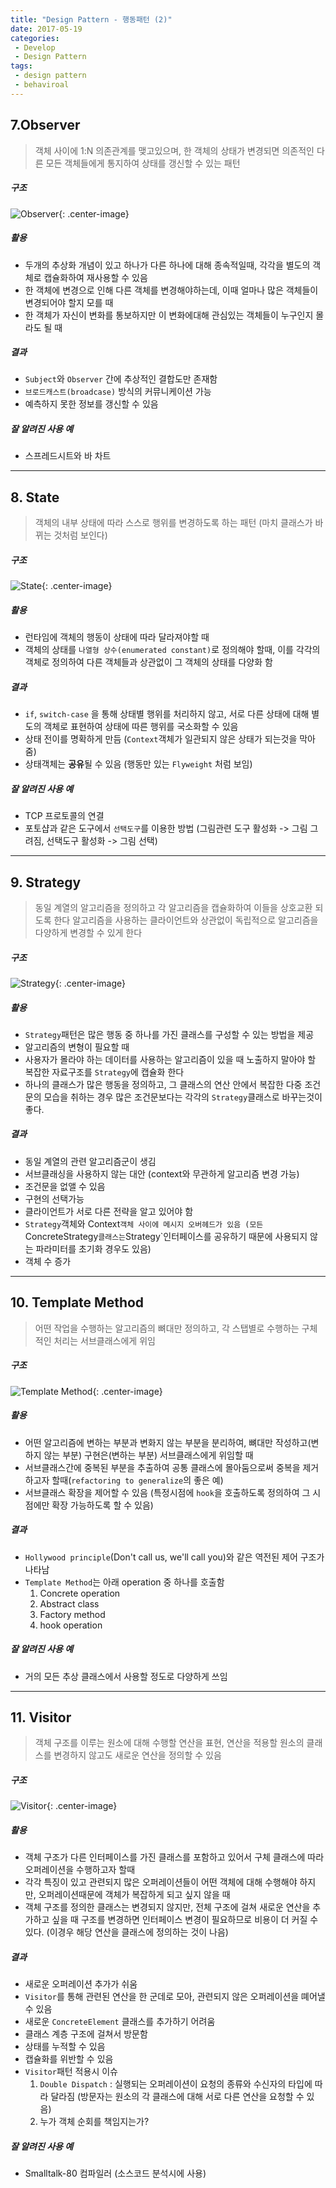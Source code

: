 ```yaml
---
title: "Design Pattern - 행동패턴 (2)"
date: 2017-05-19
categories:
 - Develop
 - Design Pattern
tags:
 - design pattern
 - behaviroal
---
```



## 7.Observer
> 객체 사이에 1:N 의존관계를 맺고있으며, 한 객체의 상태가 변경되면 의존적인 다른 모든 객체들에게 통지하여 상태를 갱신할 수 있는 패턴

##### 구조
![Observer](https://upload.wikimedia.org/wikipedia/commons/thumb/8/8d/Observer.svg/500px-Observer.svg.png){: .center-image}

##### 활용
- 두개의 추상화 개념이 있고 하나가 다른 하나에 대해 종속적일때, 각각을 별도의 객체로 캡슐화하여 재사용할 수 있음
- 한 객체에 변경으로 인해 다른 객체를 변경해야하는데, 이때 얼마나 많은 객체들이 변경되어야 할지 모를 때
- 한 객체가 자신이 변화를 통보하지만 이 변화에대해 관심있는 객체들이 누구인지 몰라도 될 때

##### 결과
- `Subject`와 `Observer` 간에 추상적인 결합도만 존재함
- `브로드캐스트(broadcase)` 방식의 커뮤니케이션 가능
- 예측하지 못한 정보를 갱신할 수 있음

##### 잘 알려진 사용 예
- 스프레드시트와 바 차트


---
## 8. State
> 객체의 내부 상태에 따라 스스로 행위를 변경하도록 하는 패턴 (마치 클래스가 바뀌는 것처럼 보인다)

##### 구조
![State](https://upload.wikimedia.org/wikipedia/commons/thumb/e/e8/State_Design_Pattern_UML_Class_Diagram.svg/400px-State_Design_Pattern_UML_Class_Diagram.svg.png){: .center-image}

##### 활용
- 런타임에 객체의 행동이 상태에 따라 달라져야할 때
- 객체의 상태를 `나열형 상수(enumerated constant)`로 정의해야 할때, 이를 각각의 객체로 정의하여 다른 객체들과 상관없이 그 객체의 상태를 다양화 함

##### 결과
- `if`, `switch-case` 을 통해 상태별 행위를 처리하지 않고, 서로 다른 상태에 대해 별도의 객체로 표현하여 상태에 따른 행위를 국소화할 수 있음
- 상태 전이를 명확하게 만듬 (`Context`객체가 일관되지 않은 상태가 되는것을 막아 줌)
- 상태객체는 **공유**될 수 있음 (행동만 있는 `Flyweight` 처럼 보임)

##### 잘 알려진 사용 예
- TCP 프로토콜의 연결
- 포토샵과 같은 도구에서 `선택도구`를 이용한 방법 (그림관련 도구 활성화 -> 그림 그려짐, 선택도구 활성화 -> 그림 선택)


---
## 9. Strategy
> 동일 계열의 알고리즘을 정의하고 각 알고리즘을 캡슐화하여 이들을 상호교환 되도록 한다
알고리즘을 사용하는 클라이언트와 상관없이 독립적으로 알고리즘을 다양하게 변경할 수 있게 한다

##### 구조
![Strategy](https://upload.wikimedia.org/wikipedia/commons/thumb/0/08/StrategyPatternClassDiagram.svg/600px-StrategyPatternClassDiagram.svg.png){: .center-image}

##### 활용
- `Strategy`패턴은 많은 행동 중 하나를 가진 클래스를 구성할 수 있는 방법을 제공
- 알고리즘의 변형이 필요할 때
- 사용자가 몰라야 하는 데이터를 사용하는 알고리즘이 있을 때 노출하지 말아야 할 복잡한 자료구조를 `Strategy`에 캡슐화 한다
- 하나의 클래스가 많은 행동을 정의하고, 그 클래스의 연산 안에서 복잡한 다중 조건문의 모습을 취하는 경우 많은 조건문보다는 각각의 `Strategy`클래스로 바꾸는것이 좋다.

##### 결과
- 동일 계열의 관련 알고리즘군이 생김
- 서브클래싱을 사용하지 않는 대안 (context와 무관하게 알고리즘 변경 가능)
- 조건문을 없앨 수 있음
- 구현의 선택가능
- 클라이언트가 서로 다른 전략을 알고 있어야 함
- `Strategy`객체와 Context` 객체 사이에 메시지 오버헤드가 있음 (모든 `ConcreteStrategy` 클래스는 `Strategy`인터페이스를 공유하기 때문에 사용되지 않는 파라미터를 초기화 경우도 있음)
- 객체 수 증가


---
## 10. Template Method
> 어떤 작업을 수행하는 알고리즘의 뼈대만 정의하고, 각 스탭별로 수행하는 구체적인 처리는 서브클래스에게 위임

##### 구조
![Template Method](https://upload.wikimedia.org/wikipedia/commons/b/b5/Template_Method_design_pattern.png){: .center-image}

##### 활용
- 어떤 알고리즘에 변하는 부분과 변화지 않는 부분을 분리하여, 뼈대만 작성하고(변하지 않는 부분) 구현은(변하는 부분) 서브클래스에게 위임할 때
- 서브클래스간에 중복된 부분을 추출하여 공통 클래스에 몰아둠으로써 중복을 제거하고자 할때(`refactoring to generalize`의 좋은 예)
- 서브클래스 확장을 제어할 수 있음 (특정시점에 `hook`을 호출하도록 정의하여 그 시점에만 확장 가능하도록 할 수 있음)

##### 결과
- `Hollywood principle`(Don't call us, we'll call you)와 같은 역전된 제어 구조가 나타남
- `Template Method`는 아래 operation 중 하나를 호출함
  1. Concrete operation
  2. Abstract class
  3. Factory method
  4. hook operation

##### 잘 알려진 사용 예
- 거의 모든 추상 클래스에서 사용할 정도로 다양하게 쓰임


---
## 11. Visitor
> 객체 구조를 이루는 원소에 대해 수행할 연산을 표현, 연산을 적용할 원소의 클래스를 변경하지 않고도 새로운 연산을 정의할 수 있음

##### 구조
![Visitor](https://www.codeproject.com/KB/architecture/csdespat_6/visitor.gif){: .center-image}

##### 활용
- 객체 구조가 다른 인터페이스를 가진 클래스를 포함하고 있어서 구체 클래스에 따라 오퍼레이션을 수행하고자 할때
- 각각 특징이 있고 관련되지 많은 오퍼레이션들이 어떤 객체에 대해 수행해야 하지만, 오퍼레이션때문에 객체가 복잡하게 되고 싶지 않을 때
- 객체 구조를 정의한 클래스는 변경되지 않지만, 전체 구조에 걸쳐 새로운 연산을 추가하고 싶을 때 구조를 변경하면 인터페이스 변경이 필요하므로 비용이 더 커질 수 있다. (이경우 해당 연산을 클래스에 정의하는 것이 나음)

##### 결과
- 새로운 오퍼레이션 추가가 쉬움
- `Visitor`를 통해 관련된 연산을 한 군데로 모아, 관련되지 않은 오퍼레이션을 뗴어낼 수 있음
- 새로운 `ConcreteElement` 클래스를 추가하기 어려움
- 클래스 계층 구조에 걸쳐서 방문함
- 상태를 누적할 수 있음
- 캡슐화를 위반할 수 있음
- `Visitor`패턴 적용시 이슈
  1. `Double Dispatch` : 실행되는 오퍼레이션이 요청의 종류와 수신자의 타입에 따라 달라짐 (방문자는 원소의 각 클래스에 대해 서로 다른 연산을 요청할 수 있음)
  2. 누가 객체 순회를 책임지는가?

##### 잘 알려진 사용 예
- Smalltalk-80 컴파일러 (소스코드 분석시에 사용)